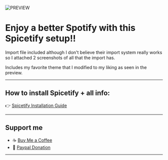 
![PREVIEW](https://github.com/user-attachments/assets/348f6b0f-5b9b-4880-bef2-d50bcd98c2e6)

# Enjoy a better Spotify with this Spicetify setup!!

Import file included although I don't believe their import system really works  
so I attached 2 screenshots of all that the import has.

Includes my favorite theme that I modified to my liking as seen in the preview.

---

## How to install Spicetify + all info:
👉 [Spicetify Installation Guide](https://spicetify.app/docs/advanced-usage/installation)

---

## Support me
- ☕ [Buy Me a Coffee](https://buymeacoffee.com/landn.thrn)  
- 🌊 [Paypal Donation](https://www.paypal.com/donate/?hosted_button_id=K4PLHFVBH7X8C)

---

